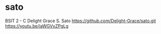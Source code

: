 # sato
BSIT 2 - C
Delight Grace S. Sato
https://github.com/Delight-Grace/sato.git
https://youtu.be/jaWGVvZPgLg
